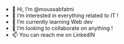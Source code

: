 - 👋 Hi, I’m @moussabfatmi
- 👀 I’m interested in everything related to IT !
- 🌱 I’m currently learning Web dev
- 💞️ I’m looking to collaborate on anything !
- 📫 You can reach me on LinkedIN 

<!---
moussabfatmi/moussabfatmi is a ✨ special ✨ repository because its `README.md` (this file) appears on your GitHub profile.
You can click the Preview link to take a look at your changes.
--->
